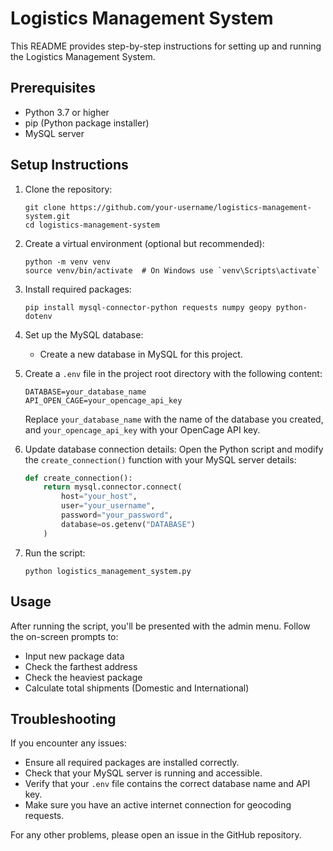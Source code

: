 # Logistics Management System

This README provides step-by-step instructions for setting up and running the Logistics Management System.

## Prerequisites

- Python 3.7 or higher
- pip (Python package installer)
- MySQL server

## Setup Instructions

1. Clone the repository:

   ```
   git clone https://github.com/your-username/logistics-management-system.git
   cd logistics-management-system
   ```

2. Create a virtual environment (optional but recommended):

   ```
   python -m venv venv
   source venv/bin/activate  # On Windows use `venv\Scripts\activate`
   ```

3. Install required packages:

   ```
   pip install mysql-connector-python requests numpy geopy python-dotenv
   ```

4. Set up the MySQL database:

   - Create a new database in MySQL for this project.

5. Create a `.env` file in the project root directory with the following content:

   ```
   DATABASE=your_database_name
   API_OPEN_CAGE=your_opencage_api_key
   ```

   Replace `your_database_name` with the name of the database you created, and `your_opencage_api_key` with your OpenCage API key.

6. Update database connection details:
   Open the Python script and modify the `create_connection()` function with your MySQL server details:

   ```python
   def create_connection():
       return mysql.connector.connect(
           host="your_host",
           user="your_username",
           password="your_password",
           database=os.getenv("DATABASE")
       )
   ```

7. Run the script:
   ```
   python logistics_management_system.py
   ```

## Usage

After running the script, you'll be presented with the admin menu. Follow the on-screen prompts to:

- Input new package data
- Check the farthest address
- Check the heaviest package
- Calculate total shipments (Domestic and International)

## Troubleshooting

If you encounter any issues:

- Ensure all required packages are installed correctly.
- Check that your MySQL server is running and accessible.
- Verify that your `.env` file contains the correct database name and API key.
- Make sure you have an active internet connection for geocoding requests.

For any other problems, please open an issue in the GitHub repository.
